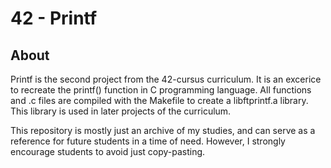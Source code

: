 # 42 - Printf

## About
Printf is the second project from the 42-cursus curriculum. It is an excerice to recreate the printf() function in C programming language.
All functions and .c files are compiled with the Makefile to create a libftprintf.a library. This library is used in later projects of the curriculum.

This repository is mostly just an archive of my studies, and can serve as a reference for future students in a time of need. However, I strongly encourage students to avoid just copy-pasting.
